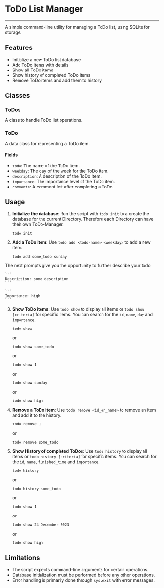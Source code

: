 # ToDo List Manager
---

A simple command-line utility for managing a ToDo list, using SQLite for storage.

## Features

- Initialize a new ToDo list database
- Add ToDo items with details
- Show all ToDo items
- Show history of completed ToDo items
- Remove ToDo items and add them to history

## Classes

### ToDos

A class to handle ToDo list operations.

### ToDo

A data class for representing a ToDo item.

#### Fields

- `todo`: The name of the ToDo item.
- `weekday`: The day of the week for the ToDo item.
- `description`: A description of the ToDo item.
- `importance`: The importance level of the ToDo item.
- `comments`: A comment left after completing a ToDo.

## Usage

1. **Initialize the database**: Run the script with `todo init` to a create the database for the current Directory. Therefore each Directory can have their own ToDo-Manager.

    ```
    todo init
    ```
    

2. **Add a ToDo item**: Use `todo add <todo-name> <weekday>` to add a new item.

    ```
    todo add some_todo sunday
    ```

The next prompts give you the opportunity to further describe your todo

    ```
    Description: some description
    ```
    
    ```
    Importance: high
    ```


3. **Show ToDo items**: Use `todo show` to display all items or `todo show [criteria]` for specific items. You can search for the `id`, `name`, `day` and `importance`.

    ```
    todo show 
    ```
    or
    ```
    todo show some_todo
    ```
    or 
    ```
    todo show 1
    ```
    or
    ```
    todo show sunday
    ```
    or 
    ```
    todo show high
    ```




4. **Remove a ToDo item**: Use `todo remove <id_or_name>` to remove an item and add it to the history.

     ```
    todo remove 1 
    ```
    or
    ```
    todo remove some_todo
    ```

5. **Show History of completed ToDos**: Use `todo history` to display all items or `todo history [criteria]` for specific items. You can search for the `id`, `name`, `finished_time` and `importance`.

    ```
    todo history 
    ```
    or
    ```
    todo history some_todo
    ```
    or 
    ```
    todo show 1
    ```
    or
    ```
    todo show 24 December 2023
    ```
    or 
    ```
    todo show high
    ```

## Limitations

- The script expects command-line arguments for certain operations.
- Database initialization must be performed before any other operations.
- Error handling is primarily done through `sys.exit` with error messages.
